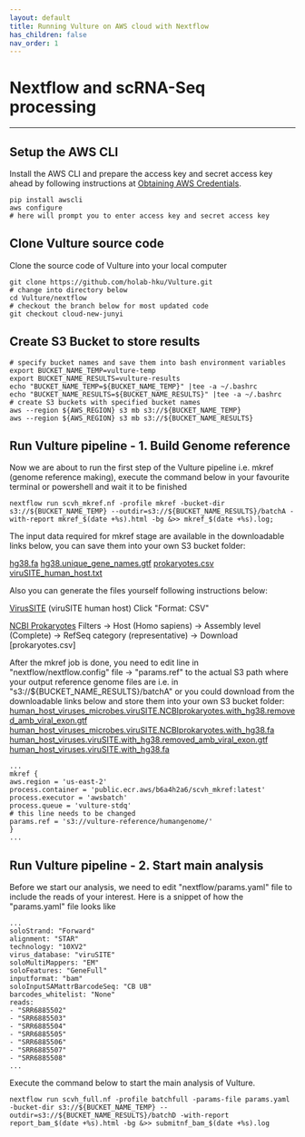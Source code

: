 ```yaml
---
layout: default
title: Running Vulture on AWS cloud with Nextflow
has_children: false
nav_order: 1
---
```


# Nextflow and scRNA-Seq processing

---
## Setup the AWS CLI

Install the AWS CLI and prepare the access key and secret access key ahead by following instructions at [Obtaining AWS Credentials](https://docs.aws.amazon.com/powershell/latest/userguide/pstools-appendix-sign-up.html).

```shell
pip install awscli
aws configure
# here will prompt you to enter access key and secret access key
```

## Clone Vulture source code

Clone the source code of Vulture into your local computer

```shell
git clone https://github.com/holab-hku/Vulture.git
# change into directory below
cd Vulture/nextflow
# checkout the branch below for most updated code
git checkout cloud-new-junyi
```

## Create S3 Bucket to store results

```shell
# specify bucket names and save them into bash environment variables
export BUCKET_NAME_TEMP=vulture-temp
export BUCKET_NAME_RESULTS=vulture-results
echo "BUCKET_NAME_TEMP=${BUCKET_NAME_TEMP}" |tee -a ~/.bashrc
echo "BUCKET_NAME_RESULTS=${BUCKET_NAME_RESULTS}" |tee -a ~/.bashrc
# create S3 buckets with specified bucket names 
aws --region ${AWS_REGION} s3 mb s3://${BUCKET_NAME_TEMP}
aws --region ${AWS_REGION} s3 mb s3://${BUCKET_NAME_RESULTS}
```

## Run Vulture pipeline - 1. Build Genome reference

Now we are about to run the first step of the Vulture pipeline i.e. mkref (genome reference making), execute the command below in your favourite terminal or powershell and wait it to be finished

```shell
nextflow run scvh_mkref.nf -profile mkref -bucket-dir s3://${BUCKET_NAME_TEMP} --outdir=s3://${BUCKET_NAME_RESULTS}/batchA -with-report mkref_$(date +%s).html -bg &>> mkref_$(date +%s).log;
```

The input data required for mkref stage are available in the downloadable links below, you can save them into your own S3 bucket folder:

[hg38.fa](https://vulture-reference.s3.ap-east-1.amazonaws.com/humangenome/hg38.fa)
[hg38.unique_gene_names.gtf](https://vulture-reference.s3.ap-east-1.amazonaws.com/humangenome/hg38.unique_gene_names.gtf)
[prokaryotes.csv](https://vulture-reference.s3.ap-east-1.amazonaws.com/humangenome/prokaryotes.csv)
[viruSITE_human_host.txt](https://vulture-reference.s3.ap-east-1.amazonaws.com/humangenome/viruSITE_human_host.txt)

Also you can generate the files yourself following instructions below:

[VirusSITE](http://virusite.org/index.php?nav=search&fields=1&query1=Human&wc1=on&field1=virus.host&search=Search&query2=&wc2=on&field2=virus.name&query3=&wc3=on&field3=virus.name&search_nav=virus&sort=name&order=asc&rows=25&page=1)
(viruSITE human host)
Click "Format: CSV"

[NCBI Prokaryotes](https://www.ncbi.nlm.nih.gov/genome/browse#!/prokaryotes/)
Filters -> Host (Homo sapiens) -> Assembly level (Complete) -> RefSeq category (representative) -> Download [prokaryotes.csv]

After the mkref job is done, you need to edit line in "nextflow/nextflow.config" file -> "params.ref" to the actual S3 path where your output reference genome files are i.e. in "s3://${BUCKET_NAME_RESULTS}/batchA" or you could download from the downloadable links below and store them into your own S3 bucket folder:
[human_host_viruses_microbes.viruSITE.NCBIprokaryotes.with_hg38.removed_amb_viral_exon.gtf](https://vulture-reference.s3.ap-east-1.amazonaws.com/human_host_viruses_microbes.viruSITE.NCBIprokaryotes.with_hg38.removed_amb_viral_exon.gtf)
[human_host_viruses_microbes.viruSITE.NCBIprokaryotes.with_hg38.fa](https://vulture-reference.s3.ap-east-1.amazonaws.com/human_host_viruses_microbes.viruSITE.NCBIprokaryotes.with_hg38.fa)
[human_host_viruses.viruSITE.with_hg38.removed_amb_viral_exon.gtf](https://vulture-reference.s3.ap-east-1.amazonaws.com/human_host_viruses.viruSITE.with_hg38.removed_amb_viral_exon.gtf)
[human_host_viruses.viruSITE.with_hg38.fa](https://vulture-reference.s3.ap-east-1.amazonaws.com/human_host_viruses.viruSITE.with_hg38.fa)

```shell
...
mkref {
aws.region = 'us-east-2'
process.container = 'public.ecr.aws/b6a4h2a6/scvh_mkref:latest'
process.executor = 'awsbatch'
process.queue = 'vulture-stdq'
# this line needs to be changed
params.ref = 's3://vulture-reference/humangenome/'
}
...

```

## Run Vulture pipeline - 2. Start main analysis

Before we start our analysis, we need to edit "nextflow/params.yaml" file to include the reads of your interest. Here is a snippet of how the "params.yaml" file looks like

```shell
...
soloStrand: "Forward"
alignment: "STAR"
technology: "10XV2"
virus_database: "viruSITE"
soloMultiMappers: "EM"
soloFeatures: "GeneFull"
inputformat: "bam"
soloInputSAMattrBarcodeSeq: "CB UB"
barcodes_whitelist: "None"
reads: 
- "SRR6885502"
- "SRR6885503"
- "SRR6885504"
- "SRR6885505"
- "SRR6885506"
- "SRR6885507"
- "SRR6885508"
...
```

Execute the command below to start the main analysis of Vulture.

```shell
nextflow run scvh_full.nf -profile batchfull -params-file params.yaml -bucket-dir s3://${BUCKET_NAME_TEMP} --outdir=s3://${BUCKET_NAME_RESULTS}/batchD -with-report report_bam_$(date +%s).html -bg &>> submitnf_bam_$(date +%s).log
```
